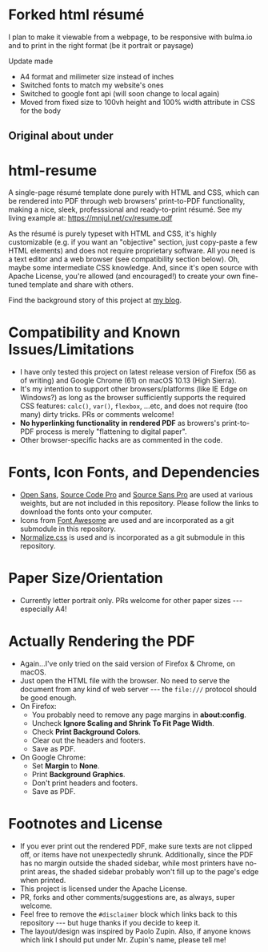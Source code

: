 # Forked html résumé

I plan to make it viewable from a webpage, to be responsive with bulma.io and to print in the right format (be it portrait or paysage)

Update made
* A4 format and milimeter size instead of inches
* Switched fonts to match my website's ones
* Switched to google font api (will soon change to local again)
* Moved from fixed size to 100vh height and 100% width attribute in CSS for the body

## Original about under

# html-resume
A single-page résumé template done purely with HTML and CSS, which can be rendered into PDF through web browsers' print-to-PDF functionality, making a nice, sleek, professsional and ready-to-print résumé. See my living example at: https://mnjul.net/cv/resume.pdf

As the résumé is purely typeset with HTML and CSS, it's highly customizable (e.g. if you want an "objective" section, just copy-paste a few HTML elements) and does not require proprietary software. All you need is a text editor and a web browser (see compatibility section below). Oh, maybe some intermediate CSS knowledge. And, since it's open source with Apache License, you're allowed (and encouraged!) to create your own fine-tuned template and share with others.

Find the background story of this project at [my blog](https://blogs.purincess.tw/matrixblog/2016/04/typesetting-resume-with-html-and-css/).

# Compatibility and Known Issues/Limitations
* I have only tested this project on latest release version of Firefox (56 as of writing) and Google Chrome (61) on macOS 10.13 (High Sierra).
* It's my intention to support other browsers/platforms (like IE Edge on Windows?) as long as the browser sufficiently supports the required CSS features: ``calc()``, ``var()``, ``flexbox``, ...etc, and does not require (too many) dirty tricks. PRs or comments welcome!
* **No hyperlinking functionality in rendered PDF** as browers's print-to-PDF process is merely "flattening to digital paper".
* Other browser-specific hacks are as commented in the code.

# Fonts, Icon Fonts, and Dependencies
* [Open Sans](https://www.google.com/fonts/specimen/Open+Sans), [Source Code Pro](https://fonts.google.com/specimen/Source+Code+Pro) and [Source Sans Pro](https://www.google.com/fonts/specimen/Source+Sans+Pro) are used at various weights, but are not included in this repository. Please follow the links to download the fonts onto your computer.
* Icons from [Font Awesome](https://fortawesome.github.io/Font-Awesome/) are used and are incorporated as a git submodule in this repository.
* [Normalize.css](https://necolas.github.io/normalize.css/) is used and is incorporated as a git submodule in this repository.

# Paper Size/Orientation
* Currently letter portrait only. PRs welcome for other paper sizes --- especially A4!

# Actually Rendering the PDF
* Again...I've only tried on the said version of Firefox & Chrome, on macOS.
* Just open the HTML file with the browser. No need to serve the document from any kind of web server --- the ``file:///`` protocol should be good enough.
* On Firefox:
  * You probably need to remove any page margins in **about:config**.
  * Uncheck **Ignore Scaling and Shrink To Fit Page Width**.
  * Check **Print Background Colors**.
  * Clear out the headers and footers.
  * Save as PDF.
* On Google Chrome:
  * Set **Margin** to **None**.
  * Print **Background Graphics**.
  * Don't print headers and footers.
  * Save as PDF.

# Footnotes and License
* If you ever print out the rendered PDF, make sure texts are not clipped off, or items have not unexpectedly shrunk. Additionally, since the PDF has no margin outside the shaded sidebar, while most printers have no-print areas, the shaded sidebar probably won't fill up to the page's edge when printed.
* This project is licensed under the Apache License.
* PR, forks and other comments/suggestions are, as always, super welcome.
* Feel free to remove the ``#disclaimer`` block which links back to this repository --- but huge thanks if you decide to keep it.
* The layout/design was inspired by Paolo Zupin. Also, if anyone knows which link I should put under Mr. Zupin's name, please tell me!
